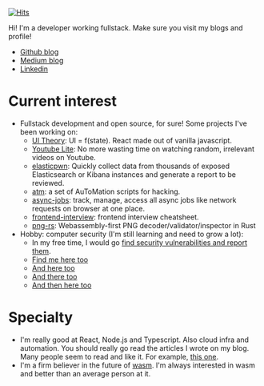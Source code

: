 [![Hits](https://hits.seeyoufarm.com/api/count/incr/badge.svg?url=https%3A%2F%2Fgithub.com%2F9oelM&count_bg=%2379C83D&title_bg=%23555555&icon=&icon_color=%23E7E7E7&title=hits+since+2022&edge_flat=false)](https://hits.seeyoufarm.com)

Hi! I'm a developer working fullstack.
Make sure you visit my blogs and profile!
- [Github blog](https://9oelm.github.io)
- [Medium blog](https://9oelm.medium.com)
- [Linkedin](https://www.linkedin.com/in/7oelm/)

# Current interest
- Fullstack development and open source, for sure! Some projects I've been working on: 
  - [UI Theory](https://github.com/9oelM/ui-theory): UI = f(state). React made out of vanilla javascript.
  - [Youtube Lite](https://github.com/9oelM/youtube-lite): No more wasting time on watching random, irrelevant videos on Youtube.
  - [elasticpwn](https://github.com/9oelM/elasticpwn): Quickly collect data from thousands of exposed Elasticsearch or Kibana instances and generate a report to be reviewed.
  - [atm](https://github.com/9oelM/atm): a set of AuToMation scripts for hacking.
  - [async-jobs](https://github.com/9oelM/async-jobs): track, manage, access all async jobs like network requests on browser at one place.
  - [frontend-interview](https://github.com/9oelM/frontend-interview): frontend interview cheatsheet.
  - [png-rs](https://github.com/9oelM/png-rs): Webassembly-first PNG decoder/validator/inspector in Rust
- Hobby: computer security (I'm still learning and need to grow a lot): 
  - In my free time, I would go [find security vulnerabilities and report them](https://hackerone.com/9oelm).
  - [Find me here too](https://bugbounty.naver.com/ko/halloffame)
  - [And here too](https://bugbounty.whale.naver.com/en/halloffame)
  - [And there too](https://www.nokia.com/notices/responsible-disclosure/)
  - [And then here too](https://bugcrowd.com/9oelm)
  
# Specialty
- I'm really good at React, Node.js and Typescript. Also cloud infra and automation. You should really go read the articles I wrote on my blog. Many people seem to read and like it. For example, [this one](https://medium.com/swlh/making-stupid-react-smart-in-re-rendering-5f04b5bab327).
- I'm a firm believer in the future of [wasm](https://webassembly.org/). I'm always interested in wasm and better than an average person at it.
